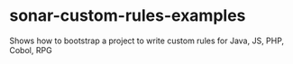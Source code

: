 # sonar-custom-rules-examples
Shows how to bootstrap a project to write custom rules for Java, JS, PHP, Cobol, RPG
